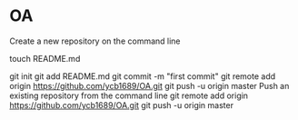 OA
==

Create a new repository on the command line


touch README.md

git init
git add README.md
git commit -m "first commit"
git remote add origin https://github.com/ycb1689/OA.git
git push -u origin master
Push an existing repository from the command line
git remote add origin https://github.com/ycb1689/OA.git
git push -u origin master

